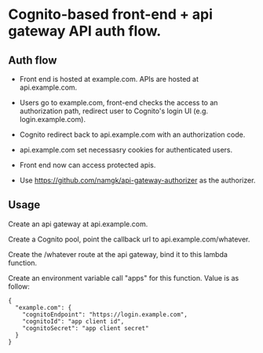 # Cognito-based front-end + api gateway API auth flow.

## Auth flow

* Front end is hosted at example.com. APIs are hosted at api.example.com.

* Users go to example.com, front-end checks the access to an authorization path, redirect user to Cognito's login UI (e.g. login.example.com).

* Cognito redirect back to api.example.com with an authorization code.

* api.example.com set necessasry cookies for authenticated users.

* Front end now can access protected apis.
* Use https://github.com/namgk/api-gateway-authorizer as the authorizer.

## Usage

Create an api gateway at api.example.com.

Create a Cognito pool, point the callback url to api.example.com/whatever.

Create the /whatever route at the api gateway, bind it to this lambda function.

Create an environment variable call "apps" for this function. Value is as follow:

```
{
  "example.com": {
    "cognitoEndpoint": "https://login.example.com",
    "cognitoId": "app client id",
    "cognitoSecret": "app client secret"
  }
}
```
